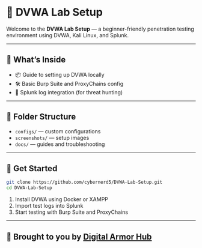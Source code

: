 # 🧪 DVWA Lab Setup

Welcome to the **DVWA Lab Setup** — a beginner-friendly penetration testing environment using DVWA, Kali Linux, and Splunk.

---

## 🚧 What’s Inside

- 📦 Guide to setting up DVWA locally
- 🛠️ Basic Burp Suite and ProxyChains config
- 🧰 Splunk log integration (for threat hunting)

---

## 📁 Folder Structure

- `configs/` — custom configurations
- `screenshots/` — setup images
- `docs/` — guides and troubleshooting

---

## 🚀 Get Started

```bash
git clone https://github.com/cybernerd5/DVWA-Lab-Setup.git
cd DVWA-Lab-Setup
```

1. Install DVWA using Docker or XAMPP
2. Import test logs into Splunk
3. Start testing with Burp Suite and ProxyChains

---

## 📣 Brought to you by [Digital Armor Hub](https://www.facebook.com/share/156XKfxz5H/?mibextid=LQQJ4d)

